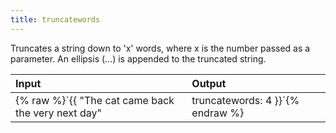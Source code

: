 ```yaml
---
title: truncatewords
---
```



<p>Truncates a string down to 'x' words, where x is the number passed as a parameter. An ellipsis (...) is appended to the truncated string.</p>

| Input                                      | Output |
|:-------------------------------------------|:-------|
| {% raw %}`{{ "The cat came back the very next day" | truncatewords: 4 }}`{% endraw %} | The cat came back...|
